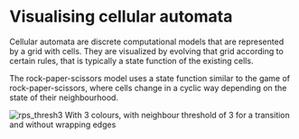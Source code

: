 # Visualising cellular automata
Cellular automata are discrete computational models that are represented by a grid with cells.
They are visualized by evolving that grid according to certain rules, that is typically a state function of the existing cells.


The rock-paper-scissors model uses a state function similar to the game of rock-paper-scissors, where cells change in a cyclic way depending on the state of their neighbourhood.


![rps_thresh3](https://user-images.githubusercontent.com/65803868/177053205-27f00cd5-1258-46e1-99a7-405dd0a8f3b0.gif)
With 3 colours, with neighbour threshold of 3 for a transition and without wrapping edges
